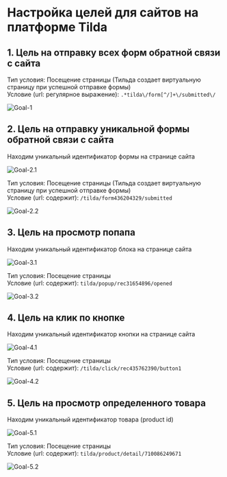 # Настройка целей для сайтов на платформе Tilda  

## 1. Цель на отправку всех форм обратной связи с сайта  

Тип условия: Посещение страницы (Тильда создает виртуальную страницу при успешной отправке формы)  
Условие (url: регулярное выражение): ```.*tilda\/form[^/]+\/submitted\/```  

![Goal-1](https://github.com/belousovD/goals-on-tilda_ctx/blob/main/files/goal-1.png)  



## 2. Цель на отправку уникальной формы обратной связи с сайта  

Находим уникальный идентификатор формы на странице сайта  

![Goal-2.1](https://github.com/belousovD/goals-on-tilda_ctx/blob/main/files/goal-2.1.png)  


Тип условия: Посещение страницы (Тильда создает виртуальную страницу при успешной отправке формы)  
Условие (url: содержит): ```/tilda/form436204329/submitted```  

![Goal-2.2](https://github.com/belousovD/goals-on-tilda_ctx/blob/main/files/goal-2.2.png)  



## 3. Цель на просмотр попапа  

Находим уникальный идентификатор блока на странице сайта  

![Goal-3.1](https://github.com/belousovD/goals-on-tilda_ctx/blob/main/files/goal-3.1.png)  

Тип условия: Посещение страницы  
Условие (url: содержит): ```tilda/popup/rec31654896/opened```  

![Goal-3.2](https://github.com/belousovD/goals-on-tilda_ctx/blob/main/files/goal-3.2.png)  



## 4. Цель на клик по кнопке  

Находим уникальный идентификатор кнопки на странице сайта  

![Goal-4.1](https://github.com/belousovD/goals-on-tilda_ctx/blob/main/files/goal-4.1.png)  

Тип условия: Посещение страницы  
Условие (url: содержит): ```/tilda/click/rec435762390/button1```  

![Goal-4.2](https://github.com/belousovD/goals-on-tilda_ctx/blob/main/files/goal-4.2.png)  



## 5. Цель на просмотр определенного товара  

Находим уникальный идентификатор товара (product id)  

![Goal-5.1](https://github.com/belousovD/goals-on-tilda_ctx/blob/main/files/goal-5.1.png)  

Тип условия: Посещение страницы  
Условие (url: содержит): ```tilda/product/detail/710086249671```  

![Goal-5.2](https://github.com/belousovD/goals-on-tilda_ctx/blob/main/files/goal-5.2.png)  
